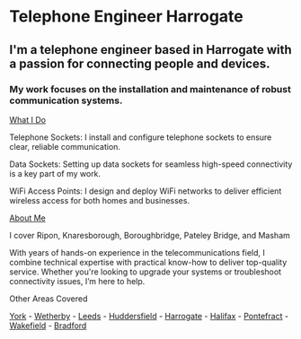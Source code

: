 # Telephone Engineer Harrogate

## I'm a telephone engineer based in Harrogate with a passion for connecting people and devices.
### My work focuses on the installation and maintenance of robust communication systems.


<ins>What I Do</ins>

Telephone Sockets: I install and configure telephone sockets to ensure clear, reliable communication.

Data Sockets: Setting up data sockets for seamless high-speed connectivity is a key part of my work.

WiFi Access Points: I design and deploy WiFi networks to deliver efficient wireless access for both homes and businesses.

<ins>About Me</ins>

I cover Ripon, Knaresborough, Boroughbridge, Pateley Bridge, and Masham 

With years of hands-on experience in the telecommunications field, I combine technical expertise with practical know-how to deliver top-quality service. Whether you're looking to upgrade your systems or troubleshoot connectivity issues, I’m here to help.

Other Areas Covered

[York](https://github.com/thetelephoneengineer/york) - [Wetherby](https://github.com/thetelephoneengineer/wetherby) - [Leeds](https://github.com/thetelephoneengineer/leeds) - [Huddersfield](https://github.com/thetelephoneengineer/huddersfield) - [Harrogate](https://github.com/thetelephoneengineer/harrogate) - [Halifax](https://github.com/thetelephoneengineer/halifax) - [Pontefract](https://github.com/thetelephoneengineer/pontefract) - [Wakefield](https://github.com/thetelephoneengineer/wakefield) - [Bradford](https://github.com/thetelephoneengineer/bradford)
